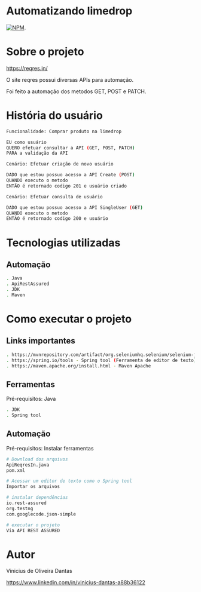 # Automatizando limedrop
[![NPM](https://img.shields.io/npm/l/react)](https://github.com/ViniciusODantas/teste-datum-api-reqresin/blob/main/LICENSE).

# Sobre o projeto

https://reqres.in/

O site reqres possui diversas APIs para automação.

Foi feito a automação dos metodos GET, POST e PATCH.

# História do usuário
```bash
Funcionalidade: Comprar produto na limedrop

EU como usuário
QUERO efetuar consultar a API (GET, POST, PATCH)
PARA a validação da API

Cenário: Efetuar criação de novo usuário

DADO que estou possuo acesso a API Create (POST)
QUANDO executo o metodo
ENTÃO é retornado codigo 201 e usuário criado

Cenário: Efetuar consulta de usuário

DADO que estou possuo acesso a API SingleUser (GET)
QUANDO executo o metodo
ENTÃO é retornado codigo 200 e usuário

```

# Tecnologias utilizadas
## Automação

```bash
. Java
. ApiRestAssured
. JDK
. Maven

```
# Como executar o projeto

## Links importantes

```bash
. https://mvnrepository.com/artifact/org.seleniumhq.selenium/selenium-java - Repositorio mvn
. https://spring.io/tools - Spring tool (Ferramenta de editor de texto)
. https://maven.apache.org/install.html - Maven Apache

```

## Ferramentas
Pré-requisitos: Java

```bash
. JDK
. Spring tool

```

## Automação
Pré-requisitos: Instalar ferramentas

```bash
# Download dos arquivos
ApiReqresIn.java
pom.xml

# Acessar um editor de texto como o Spring tool
Importar os arquivos

# instalar dependências
io.rest-assured
org.testng
com.googlecode.json-simple

# executar o projeto
Via API REST ASSURED
```

# Autor

Vinicius de Oliveira Dantas

https://www.linkedin.com/in/vinicius-dantas-a88b36122

